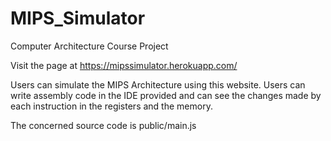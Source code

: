 # MIPS_Simulator
Computer Architecture Course Project

Visit the page at https://mipssimulator.herokuapp.com/

Users can simulate the MIPS Architecture using this website. Users can write assembly code in the IDE provided and can see the changes made by each instruction in the registers and the memory.

The concerned source code is public/main.js
